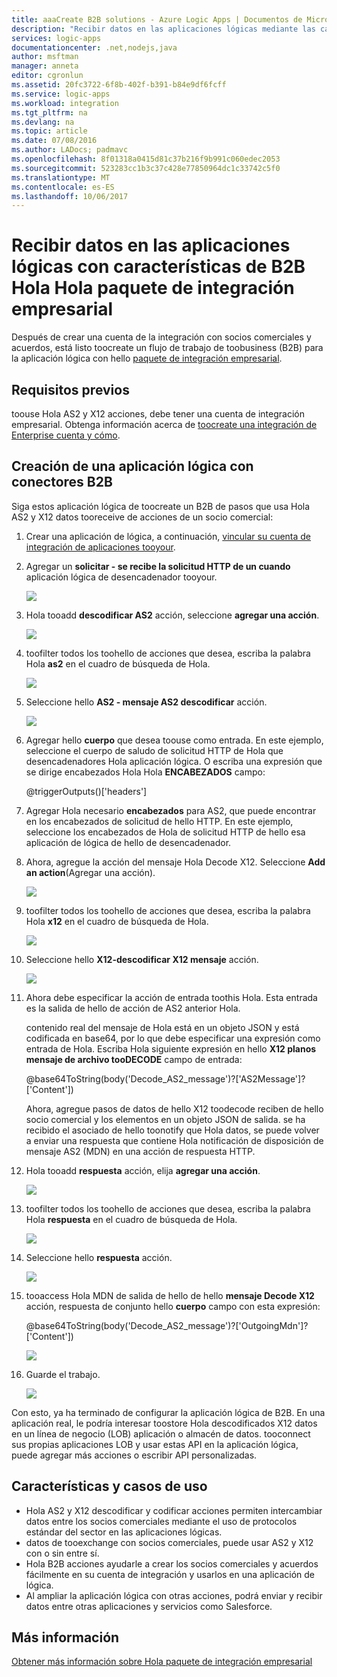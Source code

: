 ```yaml
---
title: aaaCreate B2B solutions - Azure Logic Apps | Documentos de Microsoft
description: "Recibir datos en las aplicaciones lógicas mediante las características de hello B2B Hola paquete de integración empresarial"
services: logic-apps
documentationcenter: .net,nodejs,java
author: msftman
manager: anneta
editor: cgronlun
ms.assetid: 20fc3722-6f8b-402f-b391-b84e9df6fcff
ms.service: logic-apps
ms.workload: integration
ms.tgt_pltfrm: na
ms.devlang: na
ms.topic: article
ms.date: 07/08/2016
ms.author: LADocs; padmavc
ms.openlocfilehash: 8f01318a0415d81c37b216f9b991c060edec2053
ms.sourcegitcommit: 523283cc1b3c37c428e77850964dc1c33742c5f0
ms.translationtype: MT
ms.contentlocale: es-ES
ms.lasthandoff: 10/06/2017
---
```

# <a name="receive-data-in-logic-apps-with-hello-b2b-features-in-hello-enterprise-integration-pack"></a>Recibir datos en las aplicaciones lógicas con características de B2B Hola Hola paquete de integración empresarial

Después de crear una cuenta de la integración con socios comerciales y acuerdos, está listo toocreate un flujo de trabajo de toobusiness (B2B) para la aplicación lógica con hello [paquete de integración empresarial](logic-apps-enterprise-integration-overview.md).

## <a name="prerequisites"></a>Requisitos previos

toouse Hola AS2 y X12 acciones, debe tener una cuenta de integración empresarial. Obtenga información acerca de [toocreate una integración de Enterprise cuenta y cómo](../logic-apps/logic-apps-enterprise-integration-accounts.md).

## <a name="create-a-logic-app-with-b2b-connectors"></a>Creación de una aplicación lógica con conectores B2B

Siga estos aplicación lógica de toocreate un B2B de pasos que usa Hola AS2 y X12 datos tooreceive de acciones de un socio comercial:

1. Crear una aplicación de lógica, a continuación, [vincular su cuenta de integración de aplicaciones tooyour](../logic-apps/logic-apps-enterprise-integration-accounts.md).

2. Agregar un **solicitar - se recibe la solicitud HTTP de un cuando** aplicación lógica de desencadenador tooyour.

    ![](./media/logic-apps-enterprise-integration-b2b/flatfile-1.png)

3. Hola tooadd **descodificar AS2** acción, seleccione **agregar una acción**.

    ![](./media/logic-apps-enterprise-integration-b2b/transform-2.png)

4. toofilter todos los toohello de acciones que desea, escriba la palabra Hola **as2** en el cuadro de búsqueda de Hola.

    ![](./media/logic-apps-enterprise-integration-b2b/b2b-5.png)

5. Seleccione hello **AS2 - mensaje AS2 descodificar** acción.

    ![](./media/logic-apps-enterprise-integration-b2b/b2b-6.png)

6. Agregar hello **cuerpo** que desea toouse como entrada. En este ejemplo, seleccione el cuerpo de saludo de solicitud HTTP de Hola que desencadenadores Hola aplicación lógica. O escriba una expresión que se dirige encabezados Hola Hola **ENCABEZADOS** campo:

    @triggerOutputs()['headers']

7. Agregar Hola necesario **encabezados** para AS2, que puede encontrar en los encabezados de solicitud de hello HTTP. En este ejemplo, seleccione los encabezados de Hola de solicitud HTTP de hello esa aplicación de lógica de hello de desencadenador.

8. Ahora, agregue la acción del mensaje Hola Decode X12. Seleccione **Add an action**(Agregar una acción).

    ![](./media/logic-apps-enterprise-integration-b2b/b2b-9.png)

9. toofilter todos los toohello de acciones que desea, escriba la palabra Hola **x12** en el cuadro de búsqueda de Hola.

    ![](./media/logic-apps-enterprise-integration-b2b/b2b-10.png)

10. Seleccione hello **X12-descodificar X12 mensaje** acción.

    ![](./media/logic-apps-enterprise-integration-b2b/b2b-as2message.png)

11. Ahora debe especificar la acción de entrada toothis Hola. Esta entrada es la salida de hello de acción de AS2 anterior Hola.

    contenido real del mensaje de Hola está en un objeto JSON y está codificada en base64, por lo que debe especificar una expresión como entrada de Hola. 
    Escriba Hola siguiente expresión en hello **X12 planos mensaje de archivo tooDECODE** campo de entrada:
    
    @base64ToString(body('Decode_AS2_message')?['AS2Message']?['Content'])

    Ahora, agregue pasos de datos de hello X12 toodecode reciben de hello socio comercial y los elementos en un objeto JSON de salida. 
    se ha recibido el asociado de hello toonotify que Hola datos, se puede volver a enviar una respuesta que contiene Hola notificación de disposición de mensaje AS2 (MDN) en una acción de respuesta HTTP.

12. Hola tooadd **respuesta** acción, elija **agregar una acción**.

    ![](./media/logic-apps-enterprise-integration-b2b/b2b-14.png)

13. toofilter todos los toohello de acciones que desea, escriba la palabra Hola **respuesta** en el cuadro de búsqueda de Hola.

    ![](./media/logic-apps-enterprise-integration-b2b/b2b-15.png)

14. Seleccione hello **respuesta** acción.

    ![](./media/logic-apps-enterprise-integration-b2b/b2b-16.png)

15. tooaccess Hola MDN de salida de hello de hello **mensaje Decode X12** acción, respuesta de conjunto hello **cuerpo** campo con esta expresión:

    @base64ToString(body('Decode_AS2_message')?['OutgoingMdn']?['Content'])

    ![](./media/logic-apps-enterprise-integration-b2b/b2b-17.png)  

16. Guarde el trabajo.

    ![](./media/logic-apps-enterprise-integration-b2b/transform-5.png)  

Con esto, ya ha terminado de configurar la aplicación lógica de B2B. En una aplicación real, le podría interesar toostore Hola descodificados X12 datos en un línea de negocio (LOB) aplicación o almacén de datos. tooconnect sus propias aplicaciones LOB y usar estas API en la aplicación lógica, puede agregar más acciones o escribir API personalizadas.

## <a name="features-and-use-cases"></a>Características y casos de uso

* Hola AS2 y X12 descodificar y codificar acciones permiten intercambiar datos entre los socios comerciales mediante el uso de protocolos estándar del sector en las aplicaciones lógicas.
* datos de tooexchange con socios comerciales, puede usar AS2 y X12 con o sin entre sí.
* Hola B2B acciones ayudarle a crear los socios comerciales y acuerdos fácilmente en su cuenta de integración y usarlos en una aplicación de lógica.
* Al ampliar la aplicación lógica con otras acciones, podrá enviar y recibir datos entre otras aplicaciones y servicios como Salesforce.

## <a name="learn-more"></a>Más información
[Obtener más información sobre Hola paquete de integración empresarial](logic-apps-enterprise-integration-overview.md)

